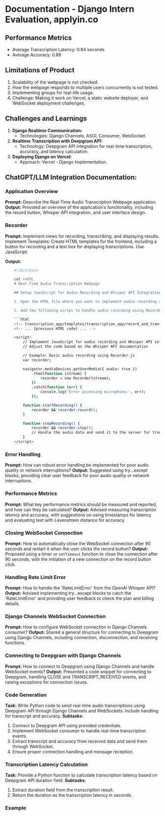 # Documentation - Django Intern Evaluation, applyin.co

## Performance Metrics
- Average Transcription Latency: 0.84 seconds
- Average Accuracy: 0.89

## Limitations of Product
1. Scalability of the webpage is not checked.
2. How the webpage responds to multiple users concurrently is not tested.
3. Implementing groups for real-life usage.
4. Challenge: Making it work on Vercel, a static website deployer, and WebSocket deployment challenges.

## Challenges and Learnings
1. **Django Realtime Communication:**
   - Technologies: Django Channels, ASGI, Consumer, WebSocket.
2. **Realtime Transcription with Deepgram API:**
   - Technology: Deepgram API integration for real-time transcription, accuracy, and latency calculation.
3. **Deploying Django on Vercel:**
   - Approach: Vercel - Django Implementation.

## ChatGPT/LLM Integration Documentation:

### Application Overview
**Prompt:** Describe the Real-Time Audio Transcription Webpage application.
**Output:** Provided an overview of the application's functionality, including the record button, Whisper API integration, and user interface design.

### Recorder
**Prompt:** Implement views for recording, transcribing, and displaying results.
Implement Templates:
Create HTML templates for the frontend, including a button for recording and a text box for displaying transcriptions.
Use JavaScript:

**Output:** 

```bash
    #!/bin/bash

    cat <<EOL
    # Real-Time Audio Transcription Webpage

    ## Setup JavaScript for Audio Recording and Whisper API Integration

    1. Open the HTML file where you want to implement audio recording and Whisper API integration (e.g., transcription_app/templates/transcription_app/record_and_transcribe.html).

    2. Add the following script to handle audio recording using Recorder.js. Make sure to adjust the code based on the Whisper API documentation.

    ```html
    <!-- transcription_app/templates/transcription_app/record_and_transcribe.html -->
    <!-- ... (previous HTML code) ... -->

    <script>
        // Implement JavaScript for audio recording and Whisper API integration here
        // Adjust the code based on the Whisper API documentation

        // Example: Basic audio recording using Recorder.js
        var recorder;

        navigator.mediaDevices.getUserMedia({ audio: true })
            .then(function (stream) {
                recorder = new Recorder(stream);
            })
            .catch(function (err) {
                console.log('Error accessing microphone:', err);
            });

        function startRecording() {
            recorder && recorder.record();
        }

        function stopRecording() {
            recorder && recorder.stop();
            // Handle the audio data and send it to the server for transcription
        }
    </script>

``````

### Error Handling
**Prompt:** How can robust error handling be implemented for poor audio quality or network interruptions?
**Output:** Suggested using try...except blocks, providing clear user feedback for poor audio quality or network interruptions.

### Performance Metrics
**Prompt:** What key performance metrics should be measured and reported, and how can they be calculated?
**Output:** Advised measuring transcription latency and accuracy, with suggestions on using timestamps for latency and evaluating text with Levenshtein distance for accuracy.

### Closing WebSocket Connection
**Prompt:** How to automatically close the WebSocket connection after 90 seconds and restart it when the user clicks the record button?
**Output:** Proposed using a timer or `setTimeout` function to close the connection after 90 seconds, with the initiation of a new connection on the record button click.

### Handling Rate Limit Error
**Prompt:** How to handle the 'RateLimitError' from the OpenAI Whisper API?
**Output:** Advised implementing try...except blocks to catch the 'RateLimitError' and providing user feedback to check the plan and billing details.



### Django Channels WebSocket Connection
**Prompt:** How to configure WebSocket connection in Django Channels consumer?
**Output:** Shared a general structure for connecting to Deepgram using Django Channels, including connection, disconnection, and receiving functions.

### Connecting to Deepgram with Django Channels
**Prompt:** How to connect to Deepgram using Django Channels and handle WebSocket events?
**Output:** Presented a code snippet for connecting to Deepgram, handling CLOSE and TRANSCRIPT_RECEIVED events, and raising exceptions for connection issues.


### Code Generation
**Task:** Write Python code to send real-time audio transcriptions using Deepgram API through Django Channels and WebSockets. Include handling for transcript and accuracy.
**Subtasks:**
1. Connect to Deepgram API using provided credentials.
2. Implement WebSocket consumer to handle real-time transcription events.
3. Extract transcript and accuracy from received data and send them through WebSocket.
4. Ensure proper connection handling and message reception.



### Transcription Latency Calculation
**Task:** Provide a Python function to calculate transcription latency based on Deepgram API duration field.
**Subtasks:**
1. Extract duration field from the transcription result.
2. Return the duration as the transcription latency in seconds.

### Example
